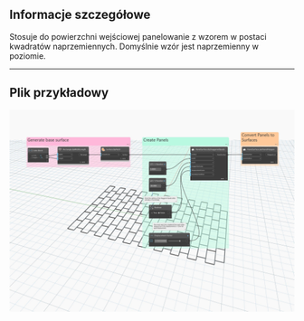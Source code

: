 ## Informacje szczegółowe
Stosuje do powierzchni wejściowej panelowanie z wzorem w postaci kwadratów naprzemiennych. Domyślnie wzór jest naprzemienny w poziomie.
___
## Plik przykładowy

![ByStaggeredQuads](./Autodesk.DesignScript.Geometry.PanelSurface.ByStaggeredQuads_img.jpg)
